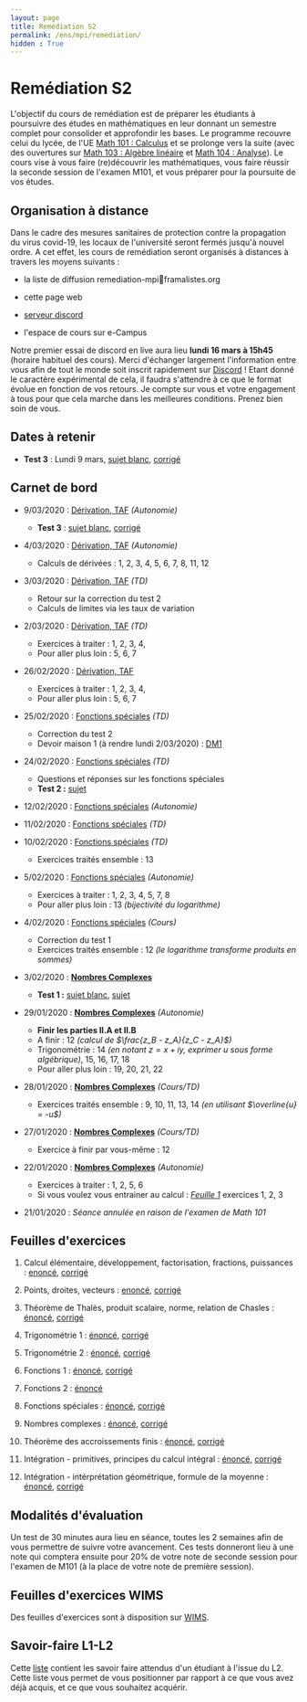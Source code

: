 ```yaml
---
layout: page
title: Remédiation S2
permalink: /ens/mpi/remediation/
hidden : True
---
```



# Remédiation S2

L'objectif du cours de remédiation est de préparer les étudiants à poursuivre des études en mathématiques en leur donnant un semestre complet pour consolider et approfondir les bases. Le programme recouvre celui du lycée, de l'UE [Math 101 : Calculus](../m101/2019) et se prolonge vers la suite (avec des ouvertures sur [Math 103 : Algèbre linéaire](../m103/) et [Math 104 : Analyse](../m104/)). Le cours vise à vous faire (re)découvrir les mathématiques, vous faire réussir la seconde session de l'examen M101, et vous préparer pour la poursuite de vos études.



## Organisation à distance

Dans le cadre des mesures sanitaires de protection contre la propagation du virus covid-19, les locaux de l'université seront fermés jusqu'à nouvel ordre. A cet effet, les cours de remédiation seront organisés à distances à travers les moyens suivants :

- la liste de diffusion remediation-mpi🐌framalistes.org

- cette page web

- [serveur discord](https://discord.gg/RRdcWPQ)

- l'espace de cours sur e-Campus

Notre premier essai de discord en live aura lieu **lundi 16 mars à 15h45** (horaire habituel des cours). Merci d'échanger largement l'information entre vous afin de tout le monde soit inscrit rapidement sur [Discord](https://discordapp.com/) ! Etant donné le caractère expérimental de cela, il faudra s'attendre à ce que le format évolue en fonction de vos retours. Je compte sur vous et votre engagement à tous pour que cela marche dans les meilleures conditions. Prenez bien soin de vous.


## Dates à retenir

- **Test 3** : Lundi 9 mars, [sujet blanc](test3_blanc.pdf), [corrigé](test3_blanc_corr.pdf)
<!-- - **Test 4** : Lundi 23 mars
- **Test 5** : Lundi 6 avril
- **Test 6** : Lundi 20 avril
- **Test 7** : Lundi 4 mai
- **Test 8** : Lundi 18 mai -->

## Carnet de bord

- <span class="date">9/03/2020 : [Dérivation, TAF](td12.pdf) *(Autonomie)*</span>
    * **Test 3** : [sujet blanc](test3_blanc.pdf), [corrigé](test3_blanc_corr.pdf)

- <span class="date">4/03/2020 : [Dérivation, TAF](td12.pdf) *(Autonomie)*</span>
    * Calculs de dérivées : 1, 2, 3, 4, 5, 6, 7, 8, 11, 12
- <span class="date">3/03/2020 : [Dérivation, TAF](td12.pdf) *(TD)*</span>
    * Retour sur la correction du test 2
    * Calculs de limites via les taux de variation
- <span class="date">2/03/2020 : [Dérivation, TAF](td12.pdf) *(TD)*</span>
	* Exercices à traiter : 1, 2, 3, 4,  
	* Pour aller plus loin : 5, 6, 7


- <span class="date">26/02/2020 : [Dérivation, TAF](td12.pdf)</span>
	* Exercices à traiter : 1, 2, 3, 4,  
	* Pour aller plus loin : 5, 6, 7
- <span class="date">25/02/2020 : [Fonctions spéciales](td10.pdf) *(TD)*</span>
    * Correction du test 2
    * Devoir maison 1 (à rendre lundi 2/03/2020) : [DM1](DM1.pdf)
- <span class="date">24/02/2020 : [Fonctions spéciales](td10.pdf) *(TD)*</span>
    * Questions et réponses sur les fonctions spéciales
    * **Test 2 :** [sujet](test2.pdf)

- <span class="date">12/02/2020 :</span> [Fonctions spéciales](td10.pdf) *(Autonomie)*
- <span class="date">11/02/2020 :</span> [Fonctions spéciales](td10.pdf) *(TD)*

- <span class="date">10/02/2020 :</span> [Fonctions spéciales](td10.pdf) *(TD)*
    * Exercices traités ensemble : 13
    
- <span class="date">5/02/2020 :</span> [Fonctions spéciales](td10.pdf) *(Autonomie)*
	* Exercices à traiter : 1, 2, 3, 4, 5, 7, 8 
	* Pour aller plus loin : 13 *(bijectivité du logarithme)*

- <span class="date">4/02/2020 :</span> [Fonctions spéciales](td10.pdf) *(Cours)*
	* Correction du test 1
	* Exercices traités ensemble : 12 *(le logarithme transforme produits en sommes)*

- <span class="date">3/02/2020 :</span> [**Nombres Complexes**](td11.pdf)
	* **Test 1 :** [sujet blanc](test1_blanc.pdf), [sujet](test1.pdf)


- <span class="date">29/01/2020 :</span> [**Nombres Complexes**](td11.pdf) *(Autonomie)*
	* **Finir les parties II.A et II.B**
	* A finir : 12 *(calcul de $\frac{z_B - z_A}{z_C - z_A}$)*
	* Trigonométrie : 14 *(en notant $z=x+iy$, exprimer $u$ sous forme algébrique)*, 15, 16, 17, 18
	* Pour aller plus loin : 19, 20, 21, 22

- <span class="date">28/01/2020 :</span> [**Nombres Complexes**](td11.pdf) *(Cours/TD)*
	* Exercices traités ensemble : 9, 10, 11, 13, 14 *(en utilisant $\overline{u} = -u$)*

- <span class="date">27/01/2020 :</span> [**Nombres Complexes**](td11.pdf) *(Cours/TD)*
	* Exercice à finir par vous-même : 12

- <span class="date">22/01/2020 :</span> [**Nombres Complexes**](td11.pdf) *(Autonomie)*
    * Exercices à traiter : 1, 2, 5, 6
	* Si vous voulez vous entrainer au calcul : [*Feuille 1*](td1.pdf) exercices 1, 2, 3

- <span class="date">21/01/2020 :</span> *Séance annulée en raison de l'examen de Math 101*


## Feuilles d'exercices

1. Calcul élémentaire, développement, factorisation, fractions, puissances :
    [enoncé](td1.pdf), [corrigé](td1_corr.pdf)
	
2. Points, droites, vecteurs :
	[enoncé](td2.pdf), [corrigé](td2_corr.pdf)

3. Théorème de Thalès, produit scalaire, norme, relation de Chasles :
    [énoncé](td3.pdf), [corrigé](td3_corr.pdf)

4. Trigonométrie 1 :
    [énoncé](td4.pdf), [corrigé](td4_corr.pdf)

5. Trigonométrie 2 :
    [énoncé](td5.pdf), [corrigé](td5_corr.pdf)

6. Fonctions 1 :
	[énoncé](td6.pdf), [corrigé](td6_corr.pdf)
	
7. Fonctions 2 :
	[énoncé](td7.pdf)
    
8. Fonctions spéciales :
	[énoncé](td10.pdf), [corrigé](td10_corr.pdf)
	
9. Nombres complexes :
	[énoncé](td11.pdf), [corrigé](td11_corr.pdf)
	
10. Théorème des accroissements finis :
	[énoncé](td12.pdf), [corrigé](td12_corr.pdf)
	
11. Intégration - primitives, principes du calcul intégral :
	[énoncé](td13.pdf), [corrigé](td13_corr.pdf)

12. Intégration - intérprétation géométrique, formule de la moyenne :
	[énoncé](td14.pdf), [corrigé](td14_corr.pdf)

## Modalités d'évaluation

Un test de 30 minutes aura lieu en séance, toutes les 2 semaines afin de vous permettre de suivre votre avancement. Ces tests donneront lieu à une note qui comptera ensuite pour 20% de votre note de seconde session pour l'examen de M101 (à la place de votre note de première session).

## Feuilles d'exercices WIMS

Des feuilles d'exercices sont à disposition sur [WIMS](https://wims.u-psud.fr/wims/wims.cgi?session=new.673258039&+lang=fr&+old_session=1T1FBBB62F&+module=home). 

## Savoir-faire L1-L2

Cette [liste](sf.pdf) contient les savoir faire attendus d'un étudiant à l'issue du L2. Cette liste vous permet de vous positionner par rapport à ce que vous avez déjà acquis, et ce que vous souhaitez acquérir.